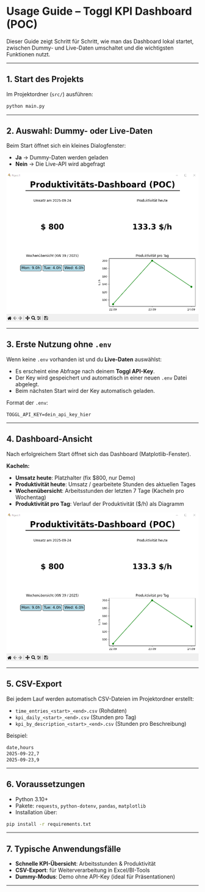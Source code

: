 # Usage Guide – Toggl KPI Dashboard (POC)

Dieser Guide zeigt Schritt für Schritt, wie man das Dashboard lokal startet, 
zwischen Dummy- und Live-Daten umschaltet und die wichtigsten Funktionen nutzt.  

---

## 1. Start des Projekts
Im Projektordner (`src/`) ausführen:
```bash
python main.py
```

---

## 2. Auswahl: Dummy- oder Live-Daten
Beim Start öffnet sich ein kleines Dialogfenster:

- **Ja** → Dummy-Daten werden geladen  
- **Nein** → Die Live-API wird abgefragt  

![Dummy-Abfrage](dashboard_example.png)

---

## 3. Erste Nutzung ohne `.env`
Wenn keine `.env` vorhanden ist und du **Live-Daten** auswählst:
- Es erscheint eine Abfrage nach deinem **Toggl API-Key**.  
- Der Key wird gespeichert und automatisch in einer neuen `.env` Datei abgelegt.  
- Beim nächsten Start wird der Key automatisch geladen.  

Format der `.env`:
```env
TOGGL_API_KEY=dein_api_key_hier
```

---

## 4. Dashboard-Ansicht
Nach erfolgreichem Start öffnet sich das Dashboard (Matplotlib-Fenster).  

**Kacheln:**
- **Umsatz heute**: Platzhalter (fix $800, nur Demo)  
- **Produktivität heute**: Umsatz / gearbeitete Stunden des aktuellen Tages  
- **Wochenübersicht**: Arbeitsstunden der letzten 7 Tage (Kacheln pro Wochentag)  
- **Produktivität pro Tag**: Verlauf der Produktivität ($/h) als Diagramm  

![Dashboard Screenshot](dashboard_example.png)

---

## 5. CSV-Export
Bei jedem Lauf werden automatisch CSV-Dateien im Projektordner erstellt:  
- `time_entries_<start>_<end>.csv` (Rohdaten)  
- `kpi_daily_<start>_<end>.csv` (Stunden pro Tag)  
- `kpi_by_description_<start>_<end>.csv` (Stunden pro Beschreibung)  

Beispiel:
```csv
date,hours
2025-09-22,7
2025-09-23,9
```

---

## 6. Voraussetzungen
- Python 3.10+  
- Pakete: `requests`, `python-dotenv`, `pandas`, `matplotlib`  
- Installation über:
```bash
pip install -r requirements.txt
```

---

## 7. Typische Anwendungsfälle
- **Schnelle KPI-Übersicht**: Arbeitsstunden & Produktivität  
- **CSV-Export**: für Weiterverarbeitung in Excel/BI-Tools  
- **Dummy-Modus**: Demo ohne API-Key (ideal für Präsentationen)  

---
